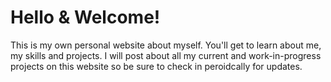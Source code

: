 # Hello & Welcome!
This is my own personal website about myself.
You'll get to learn about me, my skills and projects.
I will post about all my current and work-in-progress projects on this website so be sure to check in peroidcally for updates.